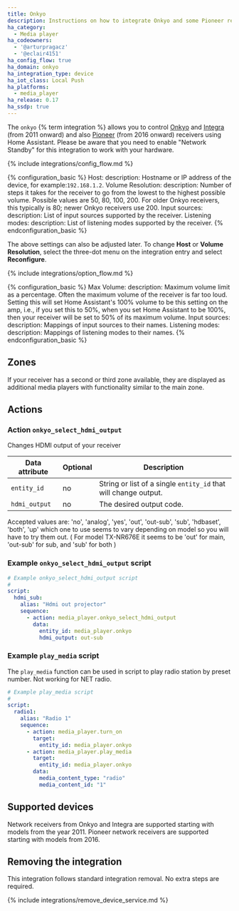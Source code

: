 ```yaml
---
title: Onkyo
description: Instructions on how to integrate Onkyo and some Pioneer receivers into Home Assistant.
ha_category:
  - Media player
ha_codeowners:
  - '@arturpragacz'
  - '@eclair4151'
ha_config_flow: true
ha_domain: onkyo
ha_integration_type: device
ha_iot_class: Local Push
ha_platforms:
  - media_player
ha_release: 0.17
ha_ssdp: true
---
```


The `onkyo` {% term integration %} allows you to control [Onkyo](https://www.onkyo.com) and [Integra](http://www.integrahometheater.com) (from 2011 onward) and also [Pioneer](https://www.pioneerelectronics.com) (from 2016 onward) receivers using Home Assistant.
Please be aware that you need to enable "Network Standby" for this integration to work with your hardware.

{% include integrations/config_flow.md %}

{% configuration_basic %}
Host:
  description: Hostname or IP address of the device, for example:`192.168.1.2`.
Volume Resolution:
  description: Number of steps it takes for the receiver to go from the lowest to the highest possible volume. Possible values are 50, 80, 100, 200. For older Onkyo receivers, this typically is 80; newer Onkyo receivers use 200.
Input sources:
  description: List of input sources supported by the receiver.
Listening modes:
  description: List of listening modes supported by the receiver.
{% endconfiguration_basic %}

The above settings can also be adjusted later. To change **Host** or **Volume Resolution**, select the three-dot menu on the integration entry and select **Reconfigure**.

{% include integrations/option_flow.md %}

{% configuration_basic %}
Max Volume:
  description: Maximum volume limit as a percentage. Often the maximum volume of the receiver is far too loud. Setting this will set Home Assistant's 100% volume to be this setting on the amp, i.e., if you set this to 50%, when you set Home Assistant to be 100%, then your receiver will be set to 50% of its maximum volume.
Input sources:
  description: Mappings of input sources to their names.
Listening modes:
  description: Mappings of listening modes to their names.
{% endconfiguration_basic %}

## Zones

If your receiver has a second or third zone available, they are displayed as additional media players with functionality similar to the main zone.

## Actions

### Action `onkyo_select_hdmi_output`

Changes HDMI output of your receiver

| Data attribute | Optional | Description                                                     |
| ---------------------- | -------- | --------------------------------------------------------------- |
| `entity_id`            | no       | String or list of a single `entity_id` that will change output. |
| `hdmi_output`          | no       | The desired output code.                                        |

Accepted values are:
'no', 'analog', 'yes', 'out', 'out-sub', 'sub', 'hdbaset', 'both', 'up'
which one to use seems to vary depending on model so you will have to try them out.
( For model TX-NR676E it seems to be 'out' for main, 'out-sub' for sub, and 'sub' for both )

### Example `onkyo_select_hdmi_output` script

```yaml
# Example onkyo_select_hdmi_output script
#
script:
  hdmi_sub:
    alias: "Hdmi out projector"
    sequence:
      - action: media_player.onkyo_select_hdmi_output
        data:
          entity_id: media_player.onkyo
          hdmi_output: out-sub
```

### Example `play_media` script

The `play_media` function can be used in script to play radio station by preset number.
Not working for NET radio.

```yaml
# Example play_media script
#
script:
  radio1:
    alias: "Radio 1"
    sequence:
      - action: media_player.turn_on
        target:
          entity_id: media_player.onkyo
      - action: media_player.play_media
        target:
          entity_id: media_player.onkyo
        data:
          media_content_type: "radio"
          media_content_id: "1"
```

## Supported devices

Network receivers from Onkyo and Integra are supported starting with models from the year 2011. Pioneer network receivers are supported starting with models from 2016.

## Removing the integration

This integration follows standard integration removal. No extra steps are required.

{% include integrations/remove_device_service.md %}
